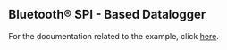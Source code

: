 ## Bluetooth&reg; SPI - Based Datalogger
For the documentation related to the example, click  [here](../README.md).